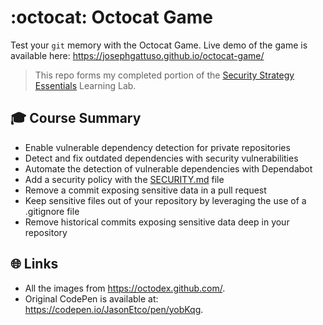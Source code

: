 # :octocat:  Octocat Game 

Test your `git` memory with the Octocat Game. Live demo of the game is available here: <https://josephgattuso.github.io/octocat-game/>

> This repo forms my completed portion of the [Security Strategy Essentials](https://lab.github.com/githubtraining/security-strategy-essentials) Learning Lab.

## :mortar_board:  Course Summary

- Enable vulnerable dependency detection for private repositories
- Detect and fix outdated dependencies with security vulnerabilities
- Automate the detection of vulnerable dependencies with Dependabot
- Add a security policy with the [SECURITY.md](./SECURITY.md) file
- Remove a commit exposing sensitive data in a pull request
- Keep sensitive files out of your repository by leveraging the use of a .gitignore file
- Remove historical commits exposing sensitive data deep in your repository

## :globe_with_meridians:  Links

- All the images from <https://octodex.github.com/>.
- Original CodePen is available at: <https://codepen.io/JasonEtco/pen/yobKqg>.
